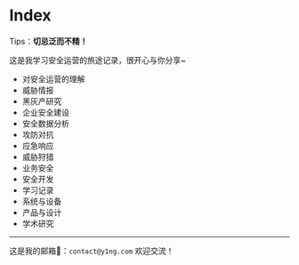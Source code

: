 # Index



Tips：**切忌泛而不精！**



这是我学习安全运营的旅途记录，很开心与你分享~

- 对安全运营的理解
- 威胁情报
- 黑灰产研究
- 企业安全建设
- 安全数据分析
- 攻防对抗
- 应急响应
- 威胁狩猎
- 业务安全
- 安全开发
- 学习记录
- 系统与设备
- 产品与设计
- 学术研究



---

这是我的邮箱📮：`contact@y1ng.com` 欢迎交流！